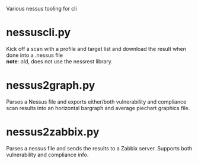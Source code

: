 Various nessus tooling for cli

<h1>nessuscli.py</h1>
Kick off a scan with a profile and target list and download the result when done into a .nessus file<br/>
<b>note</b>: old, does not use the nessrest library.

<h1>nessus2graph.py</h1>
Parses a Nessus file and exports either/both vulnerability and compliance scan results into an horizontal bargraph and average piechart graphics file.


<h1>nessus2zabbix.py</h1>
Parses a nessus file and sends the results to a Zabbix server. Supports both vulnerability and compliance info.
